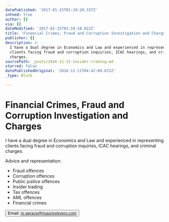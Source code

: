 ```yaml
---
datePublished: '2017-01-25T01:19:20.337Z'
inFeed: true
author: []
via: {}
dateModified: '2017-01-25T01:19:18.922Z'
title: 'Financial Crimes, Fraud and Corruption Investigation and Charges'
publisher: {}
description: >-
  I have a dual degree in Economics and Law and experienced in representing
  clients facing fraud and corruption inquiries, ICAC hearings, and criminal
  charges.  
sourcePath: _posts/2016-11-11-insider-trading.md
starred: false
datePublishedOriginal: '2016-11-11T04:42:09.672Z'
_type: Blurb

---
```

# Financial Crimes, Fraud and Corruption Investigation and Charges

I have a dual degree in Economics and Law and experienced in representing clients facing fraud and corruption inquiries, ICAC hearings, and criminal charges. 

Advice and representation:

* Fraud offences
* Corruption offences
* Public justice offences 
* Insider trading
* Tax offences
* AML offences
* Financial crimes

<button data-role="cta" style="">Email: m.gerace@mauricebyers.com</button>